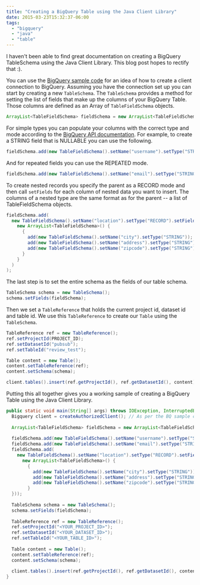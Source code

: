 ```yaml
---
title: "Creating a BigQuery Table using the Java Client Library"
date: 2015-03-23T15:32:37-06:00
tags: 
  - "bigquery"
  - "java"
  - "table"
---
```


I haven't been able to find great documentation on creating a BigQuery
TableSchema using the Java Client Library. This blog post hopes to rectify that
:).

You can use the [BigQuery sample
code](https://github.com/GoogleCloudPlatform/bigquery-samples-java) for an idea
of how to create a client connection to BigQuery. Assuming you have the
connection set up you can start by creating a new `TableSchema`. The
`TableSchema` provides a method for setting the list of fields that make up the
columns of your BigQuery Table. Those columns are defined as an Array of
`TableFieldSchema` objects.

```java
ArrayList<TableFieldSchema> fieldSchema = new ArrayList<TableFieldSchema>();
```

For simple types you can populate your columns with the correct type and mode
according to the [BigQuery API
documentation](https://cloud.google.com/bigquery/docs/reference/v2/tables#resource).
For example, to create a STRING field that is NULLABLE you can use the
following.

```java
fieldSchema.add(new TableFieldSchema().setName("username").setType("STRING").setMode("NULLABLE"));
```

And for repeated fields you can use the REPEATED mode.

```java
fieldSchema.add(new TableFieldSchema().setName("email").setType("STRING").setMode("REPEATED"));
```

To create nested records you specify the parent as a RECORD mode and then call
`setFields` for each column of nested data you want to insert. The columns of a
nested type are the same format as for the parent -- a list of TableFieldSchema
objects.

```java
fieldSchema.add(
  new TableFieldSchema().setName("location").setType("RECORD").setFields(
    new ArrayList<TableFieldSchema>() {
      {
        add(new TableFieldSchema().setName("city").setType("STRING"));
        add(new TableFieldSchema().setName("address").setType("STRING"));
        add(new TableFieldSchema().setName("zipcode").setType("STRING"));
      }
    }
  )
);
```

The last step is to set the entire schema as the fields of our table schema.

```java
TableSchema schema = new TableSchema();
schema.setFields(fieldSchema);
```

Then we set a `TableReference` that holds the current project id, dataset id and
table id. We use this `TableReference` to create our `Table` using the `TableSchema`.

```java
TableReference ref = new TableReference();
ref.setProjectId(PROJECT_ID);
ref.setDatasetId("pubsub");
ref.setTableId("review_test");

Table content = new Table();
content.setTableReference(ref);
content.setSchema(schema);

client.tables().insert(ref.getProjectId(), ref.getDatasetId(), content).execute();
```

Putting this all together gives you a working sample of creating a BigQuery Table using the Java Client Library.

```java
public static void main(String[] args) throws IOException, InterruptedException {
  Bigquery client = createAuthorizedClient(); // As per the BQ sample code
  
  ArrayList<TableFieldSchema> fieldSchema = new ArrayList<TableFieldSchema>();
  
  fieldSchema.add(new TableFieldSchema().setName("username").setType("STRING").setMode("NULLABLE"));
  fieldSchema.add(new TableFieldSchema().setName("email").setType("STRING").setMode("REPEATED"));
  fieldSchema.add(
    new TableFieldSchema().setName("location").setType("RECORD").setFields(
      new ArrayList<TableFieldSchema>() {
        {
          add(new TableFieldSchema().setName("city").setType("STRING"));
          add(new TableFieldSchema().setName("address").setType("STRING"));
          add(new TableFieldSchema().setName("zipcode").setType("STRING"));
        }
  }));
  
  TableSchema schema = new TableSchema();
  schema.setFields(fieldSchema);
  
  TableReference ref = new TableReference();
  ref.setProjectId("<YOUR_PROJECT_ID>");
  ref.setDatasetId("<YOUR_DATASET_ID>");
  ref.setTableId("<YOUR_TABLE_ID>");
  
  Table content = new Table();
  content.setTableReference(ref);
  content.setSchema(schema);
  
  client.tables().insert(ref.getProjectId(), ref.getDatasetId(), content).execute();
}
```
